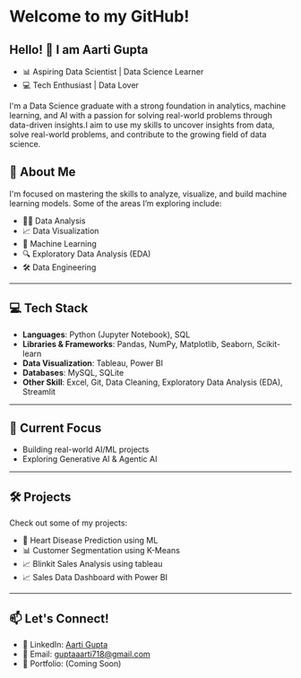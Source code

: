 #  Welcome to my GitHub! 


## Hello! 👋 I am Aarti Gupta
- 📊 Aspiring Data Scientist | Data Science Learner
- 💻 Tech Enthusiast | Data Lover

I'm a Data Science graduate with a strong foundation in analytics, machine learning, and AI with a passion for solving real-world problems through data-driven insights.I aim to use my skills to uncover insights from data, solve real-world problems, and contribute to the growing field of data science.

## 🚀 About Me
I'm focused on mastering the skills to analyze, visualize, and build machine learning models. Some of the areas I’m exploring include:

* 🕵️‍♂️ Data Analysis
* 📈 Data Visualization
* 🤖 Machine Learning
* 🔍 Exploratory Data Analysis (EDA)
* 🛠️ Data Engineering
---

## 💻 Tech Stack

- **Languages**: Python (Jupyter Notebook), SQL  
- **Libraries & Frameworks**: Pandas, NumPy, Matplotlib, Seaborn, Scikit-learn 
- **Data Visualization**: Tableau, Power BI  
- **Databases**: MySQL, SQLite  
- **Other Skill**: Excel, Git, Data Cleaning, Exploratory Data Analysis (EDA), Streamlit
  
---

## 🧠 Current Focus

- Building real-world AI/ML projects  
- Exploring Generative AI & Agentic AI  
   
---

## 🛠 Projects

Check out some of my projects:
- 🧠 Heart Disease Prediction using ML  
- 📊 Customer Segmentation using K-Means  
- 📈 Blinkit Sales Analysis using tableau
- 📈 Sales Data Dashboard with Power BI  

---

## 📫 Let's Connect!

- 💼 LinkedIn: [Aarti Gupta](https://www.linkedin.com/in/aarti-gupta24/)
- 📧 Email: guptaaarti718@gmail.com
- 📁 Portfolio: (Coming Soon)
